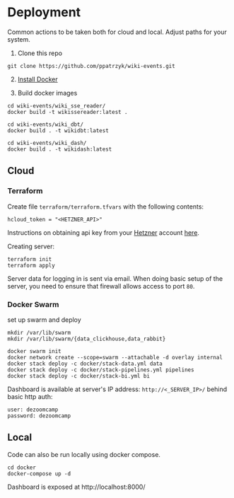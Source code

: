 # Deployment

Common actions to be taken both for cloud and local. Adjust paths for your system.

1. Clone this repo

```
git clone https://github.com/ppatrzyk/wiki-events.git
```

2. [Install Docker]((https://docs.docker.com/engine/install/))

3. Build docker images

```
cd wiki-events/wiki_sse_reader/
docker build -t wikissereader:latest .

cd wiki-events/wiki_dbt/
docker build . -t wikidbt:latest

cd wiki-events/wiki_dash/
docker build . -t wikidash:latest
```

## Cloud

### Terraform

Create file `terraform/terraform.tfvars` with the following contents:

```
hcloud_token = "<HETZNER_API>"
```

Instructions on obtaining api key from your [Hetzner](https://www.hetzner.com/) account [here](https://community.hetzner.com/tutorials/howto-hcloud-terraform).

Creating server:

```
terraform init
terraform apply
```

Server data for logging in is sent via email. When doing basic setup of the server, you need to ensure that firewall allows access to port `80`.

### Docker Swarm

set up swarm and deploy

```
mkdir /var/lib/swarm
mkdir /var/lib/swarm/{data_clickhouse,data_rabbit}

docker swarm init
docker network create --scope=swarm --attachable -d overlay internal
docker stack deploy -c docker/stack-data.yml data
docker stack deploy -c docker/stack-pipelines.yml pipelines
docker stack deploy -c docker/stack-bi.yml bi

```

Dashboard is available at server's IP address: `http://<_SERVER_IP>/` behind basic http auth:

```
user: dezoomcamp
password: dezoomcamp
```

## Local

Code can also be run locally using docker compose.

```
cd docker
docker-compose up -d
```

Dashboard is exposed at http://localhost:8000/
